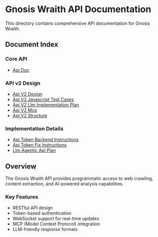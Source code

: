 # Gnosis Wraith API Documentation

This directory contains comprehensive API documentation for Gnosis Wraith.

## Document Index

### Core API
- [Api Doc](API_DOC.md)

### API v2 Design
- [Api V2 Design](API_V2_DESIGN.md)
- [Api V2 Javascript Test Cases](API_V2_JAVASCRIPT_TEST_CASES.md)
- [Api V2 Llm Implementation Plan](API_V2_LLM_IMPLEMENTATION_PLAN.md)
- [Api V2 Mcp](API_V2_MCP.md)
- [Api V2 Structure](API_V2_STRUCTURE.md)

### Implementation Details
- [Api Token Backend Instructions](api_token_backend_instructions.md)
- [Api Token Fix Instructions](api_token_fix_instructions.md)
- [Llm Agentic Api Plan](LLM_AGENTIC_API_PLAN.md)

## Overview

The Gnosis Wraith API provides programmatic access to web crawling, content extraction, and AI-powered analysis capabilities.

### Key Features

- RESTful API design
- Token-based authentication
- WebSocket support for real-time updates
- MCP (Model Context Protocol) integration
- LLM-friendly response formats
